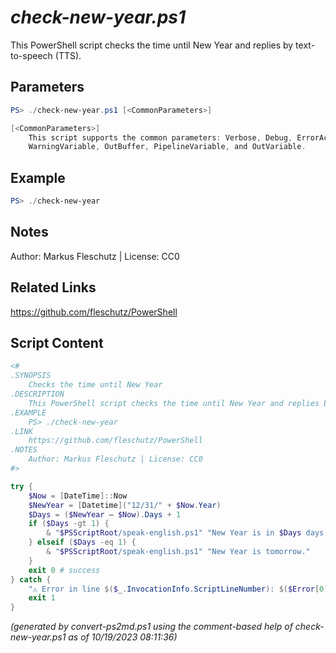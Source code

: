 *check-new-year.ps1*
================

This PowerShell script checks the time until New Year and replies by text-to-speech (TTS).

Parameters
----------
```powershell
PS> ./check-new-year.ps1 [<CommonParameters>]

[<CommonParameters>]
    This script supports the common parameters: Verbose, Debug, ErrorAction, ErrorVariable, WarningAction, 
    WarningVariable, OutBuffer, PipelineVariable, and OutVariable.
```

Example
-------
```powershell
PS> ./check-new-year

```

Notes
-----
Author: Markus Fleschutz | License: CC0

Related Links
-------------
https://github.com/fleschutz/PowerShell

Script Content
--------------
```powershell
<#
.SYNOPSIS
	Checks the time until New Year
.DESCRIPTION
	This PowerShell script checks the time until New Year and replies by text-to-speech (TTS).
.EXAMPLE
	PS> ./check-new-year
.LINK
	https://github.com/fleschutz/PowerShell
.NOTES
	Author: Markus Fleschutz | License: CC0
#>

try {
	$Now = [DateTime]::Now
	$NewYear = [Datetime]("12/31/" + $Now.Year)
	$Days = ($NewYear – $Now).Days + 1
	if ($Days -gt 1) {
		& "$PSScriptRoot/speak-english.ps1" "New Year is in $Days days."
	} elseif ($Days -eq 1) {
		& "$PSScriptRoot/speak-english.ps1" "New Year is tomorrow."
	}
	exit 0 # success
} catch {
	"⚠️ Error in line $($_.InvocationInfo.ScriptLineNumber): $($Error[0])"
	exit 1
}
```

*(generated by convert-ps2md.ps1 using the comment-based help of check-new-year.ps1 as of 10/19/2023 08:11:36)*

